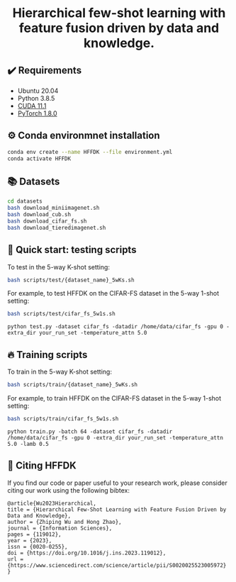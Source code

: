 <div align="center">
  <h1>Hierarchical few-shot learning with feature fusion driven by data and knowledge.</h1>
</div>



## :heavy_check_mark: Requirements
* Ubuntu 20.04
* Python 3.8.5
* [CUDA 11.1](https://developer.nvidia.com/cuda-toolkit)
* [PyTorch 1.8.0](https://pytorch.org)


## :gear: Conda environmnet installation
```bash
conda env create --name HFFDK --file environment.yml
conda activate HFFDK
```

## :books: Datasets
```bash
cd datasets
bash download_miniimagenet.sh
bash download_cub.sh
bash download_cifar_fs.sh
bash download_tieredimagenet.sh
```

## :pushpin: Quick start: testing scripts
To test in the 5-way K-shot setting:
```bash
bash scripts/test/{dataset_name}_5wKs.sh
```
For example, to test HFFDK on the CIFAR-FS dataset in the 5-way 1-shot setting:
```bash
bash scripts/test/cifar_fs_5w1s.sh
```
```
python test.py -dataset cifar_fs -datadir /home/data/cifar_fs -gpu 0 -extra_dir your_run_set -temperature_attn 5.0 
```


## :fire: Training scripts
To train in the 5-way K-shot setting:
```bash
bash scripts/train/{dataset_name}_5wKs.sh
```
For example, to train HFFDK on the CIFAR-FS dataset in the 5-way 1-shot setting:
```bash
bash scripts/train/cifar_fs_5w1s.sh
```
```
python train.py -batch 64 -dataset cifar_fs -datadir /home/data/cifar_fs -gpu 0 -extra_dir your_run_set -temperature_attn 5.0 -lamb 0.5
```

## :scroll: Citing HFFDK
If you find our code or paper useful to your research work, please consider citing our work using the following bibtex:
```
@article{Wu2023Hierarchical,
title = {Hierarchical Few-Shot Learning with Feature Fusion Driven by Data and Knowledge},
author = {Zhiping Wu and Hong Zhao},
journal = {Information Sciences},
pages = {119012},
year = {2023},
issn = {0020-0255},
doi = {https://doi.org/10.1016/j.ins.2023.119012},
url = {https://www.sciencedirect.com/science/article/pii/S0020025523005972}
}
```

